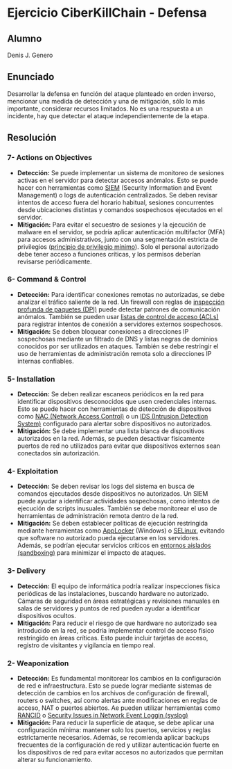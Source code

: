 # Ejercicio CiberKillChain - Defensa

## Alumno

Denis J. Genero

## Enunciado

Desarrollar la defensa en función del ataque planteado en orden inverso, mencionar una medida de detección y una de mitigación, sólo lo más importante, considerar recursos limitados. No es una respuesta a un incidente, hay que detectar el ataque independientemente de la etapa.


## Resolución

### 7- Actions on Objectives
- **Detección:** Se puede implementar un sistema de monitoreo de sesiones activas en el servidor para detectar accesos anómalos. Esto se puede hacer con herramientas como [SIEM](https://es.wikipedia.org/wiki/Gesti%C3%B3n_de_informaci%C3%B3n_y_eventos_de_seguridad) (Security Information and Event Management) o logs de autenticación centralizados. Se deben revisar intentos de acceso fuera del horario habitual, sesiones concurrentes desde ubicaciones distintas y comandos sospechosos ejecutados en el servidor.
- **Mitigación:** Para evitar el secuestro de sesiones y la ejecución de malware en el servidor, se podría aplicar autenticación multifactor (MFA) para accesos administrativos, junto con una segmentación estricta de privilegios ([principio de privilegio mínimo](https://www.ibm.com/docs/es/aix/7.3?topic=privileges-least-privilege-principle)). Solo el personal autorizado debe tener acceso a funciones críticas, y los permisos deberían revisarse periódicamente.

### 6- Command & Control
- **Detección:** Para identificar conexiones remotas no autorizadas, se debe analizar el tráfico saliente de la red. Un firewall con reglas de [inspección profunda de paquetes (DPI)](https://es.wikipedia.org/wiki/Inspecci%C3%B3n_profunda_de_paquete) puede detectar patrones de comunicación anómalos. También se pueden usar [listas de control de acceso (ACLs)](https://es.wikipedia.org/wiki/Lista_de_control_de_acceso) para registrar intentos de conexión a servidores externos sospechosos.
- **Mitigación:** Se deben bloquear conexiones a direcciones IP sospechosas mediante un filtrado de DNS y listas negras de dominios conocidos por ser utilizados en ataques. También se debe restringir el uso de herramientas de administración remota solo a direcciones IP internas confiables.

### 5- Installation
- **Detección:** Se deben realizar escaneos periódicos en la red para identificar dispositivos desconocidos que usen credenciales internas. Esto se puede hacer con herramientas de detección de dispositivos como [NAC (Network Access Control)](https://es.wikipedia.org/wiki/Control_de_acceso_a_red) o un [IDS (Intrusion Detection System)](https://es.wikipedia.org/wiki/Sistema_de_detecci%C3%B3n_de_intrusos) configurado para alertar sobre dispositivos no autorizados.
- **Mitigación:** Se debe implementar una lista blanca de dispositivos autorizados en la red. Además, se pueden desactivar físicamente puertos de red no utilizados para evitar que dispositivos externos sean conectados sin autorización.

### 4- Exploitation
- **Detección:** Se deben revisar los logs del sistema en busca de comandos ejecutados desde dispositivos no autorizados. Un SIEM puede ayudar a identificar actividades sospechosas, como intentos de ejecución de scripts inusuales. También se debe monitorear el uso de herramientas de administración remota dentro de la red.
- **Mitigación:** Se deben establecer políticas de ejecución restringida mediante herramientas como [AppLocker](https://learn.microsoft.com/es-es/windows/security/application-security/application-control/app-control-for-business/applocker/applocker-overview) (Windows) o [SELinux](https://www.ibm.com/docs/es/db2/11.1.0?topic=security-selinux), evitando que software no autorizado pueda ejecutarse en los servidores. Además, se podrían ejecutar servicios críticos en [entornos aislados (sandboxing)](https://en.wikipedia.org/wiki/Sandbox_(computer_security)) para minimizar el impacto de ataques.

### 3- Delivery
- **Detección:** El equipo de informática podría realizar inspecciones física periódicas de las instalaciones, buscando hardware no autorizado. Cámaras de seguridad en áreas estratégicas y revisiones manuales en salas de servidores y puntos de red pueden ayudar a identificar dispositivos ocultos.
- **Mitigación:** Para reducir el riesgo de que hardware no autorizado sea introducido en la red, se podría implementar control de acceso físico restringido en áreas críticas. Esto puede incluir tarjetas de acceso, registro de visitantes y vigilancia en tiempo real.

### 2- Weaponization
- **Detección:** Es fundamental monitorear los cambios en la configuración de red e infraestructura. Esto se puede lograr mediante sistemas de detección de cambios en los archivos de configuración de firewall, routers o switches, así como alertas ante modificaciones en reglas de acceso, NAT o puertos abiertos. Ae pueden utilizar herramientas como [RANCID](https://www.shrubbery.net/rancid/) o [Security Issues in Network Event Loggin (syslog)](https://web.archive.org/web/20071007061205/http://www.employees.org/~lonvick/index.shtml)
- **Mitigación:** Para reducir la superficie de ataque, se debe aplicar una configuración mínima: mantener solo los puertos, servicios y reglas estrictamente necesarios. Además, se recomienda aplicar backups frecuentes de la configuración de red y utilizar autenticación fuerte en los dispositivos de red para evitar accesos no autorizados que permitan alterar su funcionamiento.

